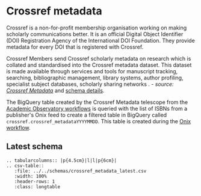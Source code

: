 # Crossref metadata

Crossref is a non-for-profit membership organisation working on making scholarly communications better. 
It is an official Digital Object Identifier (DOI) Registration Agency of the International DOI Foundation. 
They provide metadata for every DOI that is registered with Crossref.

Crossref Members send Crossref scholarly metadata on research which is collated and 
standardised into the Crossref metadata dataset. This dataset is made available through 
services and tools for manuscript tracking, searching, bibliographic management, 
library systems, author profiling, specialist subject databases, scholarly sharing networks
. _- source: [Crossref Metadata](https://www.crossref.org/services/metadata-retrieval/)_ 
and [schema details](https://github.com/Crossref/rest-api-doc/blob/master/api_format.md).

The BigQuery table created by the Crossref Metadata telescope from the [Academic Observatory workflows](https://academic-observatory-workflows.readthedocs.io/en/latest/telescopes/crossref_metadata.html) is queried with the list of ISBNs from a publisher's Onix feed to create a filtered table in BigQuery called `crossref.crossref_metadataYYYYMMDD`. This table is created during the [Onix workflow](../workflows/onix_workflow_step_1.md).


## Latest schema

``` eval_rst
.. tabularcolumns:: |p{4.5cm}|l|l|p{6cm}| 
.. csv-table::
   :file: ../../schemas/crossref_metadata_latest.csv
   :width: 100%
   :header-rows: 1
   :class: longtable
```